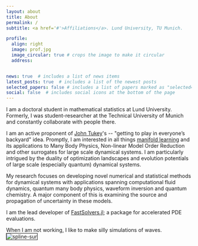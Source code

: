 ```yaml
---
layout: about
title: About
permalink: /
subtitle: <a href='#'>Affiliations</a>. Lund University, TU Munich.

profile:
  align: right
  image: prof.jpg
  image_circular: true # crops the image to make it circular
  address: 


news: true  # includes a list of news items
latest_posts: true  # includes a list of the newest posts
selected_papers: false # includes a list of papers marked as "selected={true}"
social: false  # includes social icons at the bottom of the page
---
```

I am a doctoral student in mathematical statistics at Lund University. Formerly, I was student-researcher at the Technical University of Munich and constantly collaborate with people there.

 I am an active proponent of [John Tukey](https://nationalmedals.org/laureate/john-wilder-tukey/)'s -- "getting to play in everyone’s backyard" idea. Promptly, I am interested in all things [manifold learning](https://fdresearchblog.files.wordpress.com/2019/02/informal-introduction-to-manifold-learning.pdf) and its applications to Many Body Physics, Non-linear Model Order Reduction and other surrogates for large scale dynamical systems.
I am particularly intrigued by the duality of optimization landscapes and evolution potentials of large scale (especially quantum) dynamical systems.

My research focuses on developing novel numerical and statistical methods for dynamical systems with applications spanning computational fluid dynamics, quantum many body physics, waveform inversion and quantum chemistry.
A major component of this is examining the source and propagation of uncertainty in these models.

I am the lead developer of [FastSolvers.jl](https://github.com/SciML/FastSolvers.jl); a package for accelerated PDE evaluations.


When I am not working, I like to make silly simulations of waves.
<img style="border:1px solid black;" class="center" src="/assets/wave_disp.gif" alt="spline-sur" style="width:50%">


